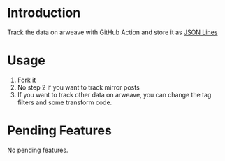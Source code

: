 # Introduction

Track the data on arweave with GitHub Action and store it as [JSON Lines](https://jsonlines.org/)

# Usage

1. Fork it
2. No step 2 if you want to track mirror posts
3. If you want to track other data on arweave, you can change the tag filters and some transform code.

# Pending Features

No pending features.
